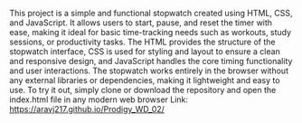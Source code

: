 This project is a simple and functional stopwatch created using HTML, CSS, and JavaScript. It allows users to start, pause, and reset the timer with ease, making it ideal for basic time-tracking needs such as workouts, study sessions, or productivity tasks. The HTML provides the structure of the stopwatch interface, CSS is used for styling and layout to ensure a clean and responsive design, and JavaScript handles the core timing functionality and user interactions. The stopwatch works entirely in the browser without any external libraries or dependencies, making it lightweight and easy to use. To try it out, simply clone or download the repository and open the index.html file in any modern web browser
Link:  https://aravj217.github.io/Prodigy_WD_02/

